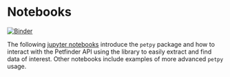 # Notebooks

[![Binder](https://mybinder.org/badge.svg)](https://hub.mybinder.org/user/aschleg-petpy-klvuc0pp/tree/docs/notebooks)

The following [jupyter notebooks](http://jupyter.org/) introduce the `petpy` package and how to interact with 
the Petfinder API using the library to easily extract and find data of interest.  Other notebooks include 
examples of more advanced `petpy` usage.
